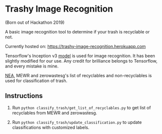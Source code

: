 # Trashy Image Recognition

(Born out of Hackathon 2019)

A basic image recognition tool to determine if your trash is recyclable or not.

Currently hosted on:
https://trashy-image-recognition.herokuapp.com

Tensorflow's Inception v3 [model](https://github.com/tensorflow/models)  is used for image recognition.
It has been slightly modified for our use. Any credit for brilliance belongs to Tensorflow, 
and every mistake is mine.

[NEA](https://www.nea.gov.sg/docs/default-source/our-services/waste-management/list-of-items-that-are-recyclable-and-not.pdf), 
MEWR and zerowastesg's list of recyclables and non-recyclables is used for 
classification of trash.

## Instructions
1. Run `python classify_trash/get_list_of_recyclables.py` to get list of recyclables from MEWR and zerowastesg.

2. Run `python classify_trash/update_classification.py` to update classifications with customized labels.
